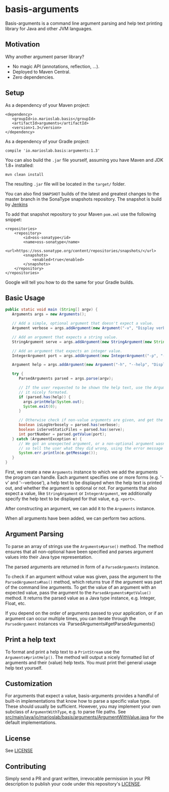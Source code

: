 # basis-arguments
Basis-arguments is a command line argument parsing and help text printing library for Java and other JVM languages.

## Motivation
Why another argument parser library?

* No magic API (annotations, reflection, ...).
* Deployed to Maven Central.
* Zero dependencies.

## Setup
As a dependency of your Maven project:

```
<dependency>
   <groupId>io.marioslab.basis</groupId>
   <artifactId>arguments</artifactId>
   <version>1.3</version>
</dependency>
```

As a dependency of your Gradle project:
```
compile 'io.marioslab.basis:arguments:1.3'
```

You can also build the `.jar` file yourself, assuming you have Maven and JDK 1.8+ installed:
```
mvn clean install
```

The resulting `.jar` file will be located in the `target/` folder.

You can also find `SNAPSHOT` builds of the latest and greatest changes to the master branch in the SonaType snapshots repository. The snapshot is build by [Jenkins](https://libgdx.badlogicgames.com/jenkins/job/basis-arguments/)

To add that snapshot repository to your Maven `pom.xml` use the following snippet:

```
<repositories>
    <repository>
        <id>oss-sonatype</id>
        <name>oss-sonatype</name>
        <url>https://oss.sonatype.org/content/repositories/snapshots/</url>
        <snapshots>
            <enabled>true</enabled>
        </snapshots>
    </repository>
</repositories>
```

Google will tell you how to do the same for your Gradle builds.

## Basic Usage

```java
public static void main (String[] argv) {
   Arguments args = new Arguments();

   // Add a simple, optional argument that doesn't expect a value.
   Argument verbose = args.addArgument(new Argument("-v", "Display verbose log messages.", true));

   // Add an argument that expects a string value.
   StringArgument serve = args.addArgument(new StringArgument(new String["-s", "--serve-static-files"], "Serve static files from the given directory, non-optional.", "<directory>", false));

   // Add an argument that expects an integer value.
   IntegerArgument port = args.addArgument(new IntegerArgument("-p", "--port", "The port to serve the files from, non-optional.", "<port>", false));

   Argument help = args.addArgument(new Argument("-h", "--help", "Display this help text and exit.", true));

   try {
      ParsedArguments parsed = args.parse(argv);

      // If the user requested to be shown the help text, use the Arguments#printHelp function to output
      // it nicely formated.
      if (parsed.has(help)) {
      	args.printHelp(System.out);
      	System.exit(0);
      }

      // Otherwise check if non-value arguments are given, and get the non-optional port value.
      boolean isLogVerbosely = parsed.has(verbose);
      boolean isServeStaticFiles = parsed.has(serve);
      int portNumber = parsed.getValue(port);
   } catch (ArgumentException e) {
      // We got an unexpected argument, or a non-optional argument wasn't given, or an argument value couldn't be parsed,
      // so tell the user what they did wrong, using the error message from the exception.
      System.err.println(e.getMessage());
   }
}
```

First, we create a new `Arguments` instance to which we add the arguments the program can handle. Each argument specifies one or more forms (e.g. '-v' and '--verbose'), a help text to be displayed when the help text is printed out, and whether the argument is optional or not. For arguments that also expect a value, like `StringArgument` or `IntegerArgument`, we additionally specify the help text to be displayed for that value, e.g. `<port>`.

After constructing an argument, we can add it to the `Arguments` instance.

When all arguments have been added, we can perform two actions.

## Argument Parsing
To parse an array of strings use the `Arguments#parse()` method. The method ensures that all non-optional have been specified and parses argument values into their Java type representation.

The parsed arguments are returned in form of a `ParsedArguments` instance.

To check if an argument without value was given, pass the argument to the `ParsedArguments#has()` method, which returns true if the argument was part of the command line arguments. To get the value of an argument with an expected value, pass the argument to the `ParsedArguments#getValue()` method. It returns the parsed value as a Java type instance, e.g. Integer, Float, etc.

If you depend on the order of arguments passed to your application, or if an argument can occur multiple times, you can iterate through the `ParsedArgument` instances via `ParsedArguments#getParsedArguments()

## Print a help text
To format and print a help text to a `PrintStream` use the `Arguments#printHelp()`. The method will output a nicely formatted list of arguments and their (value) help texts. You must print thel general usage help text yourself.

## Customization
For arguments that expect a value, basis-arguments provides a handful of built-in implementations that know how to parse a specific value type. These should usually be sufficient. However, you may implement your own subclass of `ArgumentWithType`, e.g. to parse file paths. See [src/main/java/io/marioslab/basis/arguments/ArgumentWithValue.java](src/main/java/io/marioslab/basis/arguments/ArgumentWithValue.java) for the default implementations.

## License
See [LICENSE](./LICENSE)

## Contributing
Simply send a PR and grant written, irrevocable permission in your PR description to publish your code under this repository's [LICENSE](./LICENSE).
